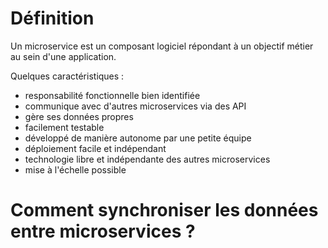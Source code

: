 
# Définition

Un microservice est un composant logiciel répondant à un objectif métier au sein d'une application.

Quelques caractéristiques :
- responsabilité fonctionnelle bien identifiée
- communique avec d'autres microservices via des API
- gère ses données propres
- facilement testable
- développé de manière autonome par une petite équipe
- déploiement facile et indépendant
- technologie libre et indépendante des autres microservices
- mise à l'échelle possible

# Comment synchroniser les données entre microservices ?
